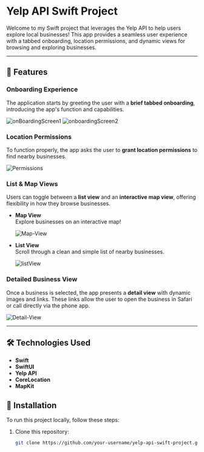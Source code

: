 # Yelp API Swift Project

Welcome to my Swift project that leverages the Yelp API to help users explore local businesses! This app provides a seamless user experience with a tabbed onboarding, location permissions, and dynamic views for browsing and exploring businesses.

---

## 🚀 Features

### Onboarding Experience
The application starts by greeting the user with a **brief tabbed onboarding**, introducing the app's function and capabilities.

![onBoardingScreen1](https://github.com/user-attachments/assets/0d1db286-46a2-4bc9-a8cf-5ae74ea8d977)
![onboardingScreen2](https://github.com/user-attachments/assets/d7621bff-9113-4e8d-8810-10a7f6f9afd1)

### Location Permissions
To function properly, the app asks the user to **grant location permissions** to find nearby businesses. 

![Permissions](https://github.com/user-attachments/assets/bcb2fe22-edc1-4f0a-80f6-0d1a2e9c5ab0)

### List & Map Views
Users can toggle between a **list view** and an **interactive map view**, offering flexibility in how they browse businesses.

- **Map View**  
  Explore businesses on an interactive map!

  ![Map-View](https://github.com/user-attachments/assets/da274089-7e64-4a00-bd2a-2ec6a20b9003)

- **List View**  
  Scroll through a clean and simple list of nearby businesses.

  ![listView](https://github.com/user-attachments/assets/dff555ec-f7e9-4336-89d0-68d79050ab4f)

### Detailed Business View
Once a business is selected, the app presents a **detail view** with dynamic images and links. These links allow the user to open the business in Safari or call directly via the phone app.

![Detail-View](https://github.com/user-attachments/assets/2b7464c8-ed07-4b83-bc84-4872598efde1)

---

## 🛠️ Technologies Used
- **Swift**
- **SwiftUI**
- **Yelp API**
- **CoreLocation**
- **MapKit**

## 📲 Installation
To run this project locally, follow these steps:

1. Clone this repository:
   ```bash
   git clone https://github.com/your-username/yelp-api-swift-project.git
